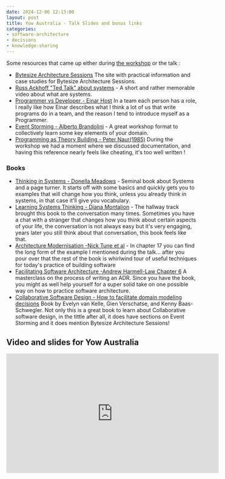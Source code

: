 ```yaml
---
date: 2024-12-06 12:13:00
layout: post
title: Yow Australia - Talk Slides and bonus links 
categories:
- software-architecture
- decisions
- knowledge-sharing
---
```



Some resources that came up either during [the workshop](https://gotopia.tech/sessions/3461/thinking-about-your-systems-with-bytesize-architecture-sessions) or the talk : 

* [Bytesize Architecture Sessions](https://bytesizearchitecturesessions.com/) The site with practical information and case studies for Bytesize Architecture Sessions.
* [Russ Ackhoff "Ted Talk" about systems](https://www.youtube.com/watch?v=OqEeIG8aPPk) - A short and rather memorable video about what are systems.
* [Programmer vs Developer - Einar Host]() In a team each person has a role, I really like how Einar describes what I think a lot of us that write programs do in a team, and the reason I tend to introduce myself as a Programmer.
* [Event Storming - Alberto Brandolini](https://www.eventstorming.com/) - A great workshop format to collectively learn some key elements of your domain.
* [Programming as Theory Building - Peter Naur(1985)](https://pablo.rauzy.name/dev/naur1985programming.pdf) During the workshop we had a moment where we discussed documentation, and having this reference nearly feels like cheating, it's too well written ! 

### Books


* [Thinking in Systems - Donella Meadows](https://en.wikipedia.org/wiki/Thinking_In_Systems%3A_A_Primer) - Seminal book about Systems and a page turner. It starts off with some basics and quickly gets you to examples that will change how you think, unless you already think in systems, in that case it'll give you vocabulary.
* [Learning Systems Thinking - Diana Montalion](https://mentrixgroup.com/mentrix-school-of-systems) - The hallway track brought this book to the conversation many times. Sometimes you have a chat with a stranger that changes how you think about certain aspects of your life, the conversation is not always easy but it's very engaging, years later you still think about that conversation, this book feels like that.
* [Architecture Modernisation -Nick Tune et al](https://livebook.manning.com/book/architecture-modernization/architecture-modernization/3) - In chapter 17 you can find the long form of the example I mentioned during the talk... after you pour over that the rest of the book is whirlwind tour of useful techniques for today's practice of building software 
* [Facilitating Software Architecture -Andrew Harmell-Law Chapter 6](https://facilitatingsoftwarearchitecture.com/) A masterclass on the process of writing an ADR. Since you have the book, you might as well help yourself for a super solid take on one possible way on how to practice software architecture.
* [Collaborative Software Design - How to facilitate domain modeling decisions](https://www.manning.com/books/collaborative-software-design) Book by Evelyn van Kelle, Gien Verschatse, and Kenny Baas-Schwegler. Not only this is a great book to learn about Collaborative software design, in the tittle after all, it does have sections on Event Storming and it does mention Bytesize Architecture Sessions!


## Video and slides for Yow Australia

  

<iframe width="560" height="315" src="https://www.youtube-nocookie.com/embed/SIIiNLoPDFA?si=WxqmNp4KKGxqzwc4" title="Thinking About Systems with Bytesize Architecture Sessions • Andrea Magnorsky • YOW! 2024" frameborder="0" allow="accelerometer; autoplay; clipboard-write; encrypted-media; gyroscope; picture-in-picture; web-share" referrerpolicy="strict-origin-when-cross-origin" allowfullscreen></iframe>


<object data="https://www.roundcrisis.com/presentations/2024-12-Yow-Australia-Thinking-about-Systems-with-BAS-small.pdf" width="600" height="600" type="application/pdf"></object>

